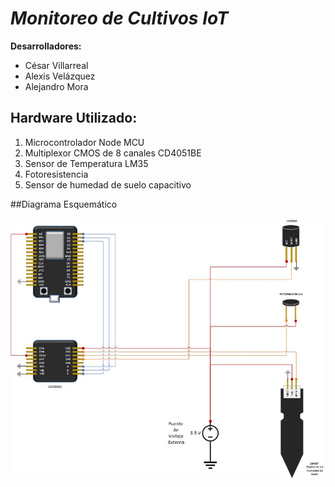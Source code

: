 # ***Monitoreo de Cultivos IoT***
**Desarrolladores:**
- César Villarreal
- Alexis Velázquez
- Alejandro Mora

## **Hardware Utilizado:**
 1. Microcontrolador Node MCU
 2. Multiplexor CMOS de 8 canales CD4051BE
 3. Sensor de Temperatura LM35
 4. Fotoresistencia
 5. Sensor de humedad de suelo capacitivo

##Diagrama Esquemático

![Diagrama esquemático del circuito](doc/esquematico.jpg)
